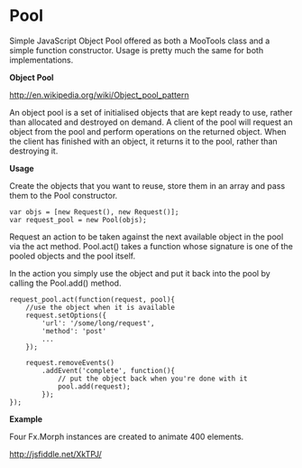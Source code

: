 Pool
====

Simple JavaScript Object Pool offered as both a MooTools class and a simple function constructor. Usage is pretty much the same for both implementations.

**Object Pool**

http://en.wikipedia.org/wiki/Object_pool_pattern

An object pool is a set of initialised objects that are kept ready to use, rather than allocated and destroyed on demand. A client of the pool will request an object from the pool and perform operations on the returned object. When the client has finished with an object, it returns it to the pool, rather than destroying it.

**Usage**

Create the objects that you want to reuse, store them in an array and pass them to the Pool constructor.
    
    var objs = [new Request(), new Request()];
    var request_pool = new Pool(objs);

Request an action to be taken against the next available object in the pool via the act method. Pool.act() takes a function whose signature is one of the pooled objects and the pool itself.

In the action you simply use the object and put it back into the pool by calling the Pool.add() method.

    request_pool.act(function(request, pool){
        //use the object when it is available
        request.setOptions({
            'url': '/some/long/request',
            'method': 'post'
            ...
        });
        
        request.removeEvents()
            .addEvent('complete', function(){
                // put the object back when you're done with it
                pool.add(request);
            });
    });
    
**Example**

Four Fx.Morph instances are created to animate 400 elements.

http://jsfiddle.net/XkTPJ/